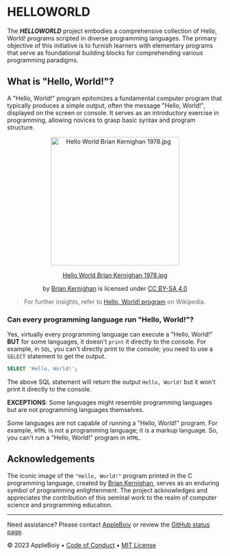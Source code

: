 # HELLOWORLD

The ***HELLOWORLD*** project embodies a comprehensive collection of Hello, World! programs scripted in diverse programming languages. The primary objective of this initiative is to furnish learners with elementary programs that serve as foundational building blocks for comprehending various programming paradigms.

## What is "Hello, World!"?

A "Hello, World!" program epitomizes a fundamental computer program that typically produces a simple output, often the message "Hello, World!", displayed on the screen or console. It serves as an introductory exercise in programming, allowing novices to grasp basic syntax and program structure.

<p align="center">
<a href="https://commons.wikimedia.org/wiki/File:Hello_World_Brian_Kernighan_1978.jpg#/media/File:Hello_World_Brian_Kernighan_1978.jpg">
<img src="https://upload.wikimedia.org/wikipedia/commons/2/21/Hello_World_Brian_Kernighan_1978.jpg" alt="Hello World Brian Kernighan 1978.jpg" width="300" align="center">

<p align="center"><a href="https://commons.wikimedia.org/wiki/File:Hello_World_Brian_Kernighan_1978.jpg#/media/File:Hello_World_Brian_Kernighan_1978.jpg">Hello World Brian Kernighan 1978.jpg</a>
<p align="center"> by <a href="https://en.wikipedia.org/wiki/Brian_Kernighan">Brian Kernighan</a> is licensed under <a href="https://creativecommons.org/licenses/by-sa/4.0">CC BY-SA 4.0</a></p>
<p>
</a>
</p>

> For further insights, refer to [Hello, World! program](https://en.wikipedia.org/wiki/%22Hello,_World!%22_program) on Wikipedia.

### Can every programming language run "Hello, World!"?

Yes, virtually every programming language can execute a "Hello, World!" **BUT** for some languages, it doesn't `print` it directly to the console. For example, in `SQL`, you can't directly print to the console; you need to use a `SELECT` statement to get the output.

```sql
SELECT 'Hello, World!';
```
The above SQL statement will return the output `Hello, World!` but it won't print it directly to the console.

**EXCEPTIONS**: Some languages might resemble programming languages but are not programming languages themselves.

Some languages are not capable of running a "Hello, World!" program. For example, `HTML` is not a programming language; it is a markup language. So, you can't run a "Hello, World!" program in `HTML`.

## Acknowledgements

The iconic image of the `"Hello, World!"` program printed in the C programming language, created by [Brian Kernighan](https://en.wikipedia.org/wiki/Brian_Kernighan), serves as an enduring symbol of programming enlightenment. The project acknowledges and appreciates the contribution of this seminal work to the realm of computer science and programming education.



---

Need assistance? Please contact [AppleBoiy](mailto:contact.chaipat@gmail.com) or review the [GitHub status page](https://www.githubstatus.com).

&copy; 2023 AppleBoiy &bull; [Code of Conduct](https://www.contributor-covenant.org/version/2/1/code_of_conduct/code_of_conduct.md) &bull; [MIT License](LICENSE)